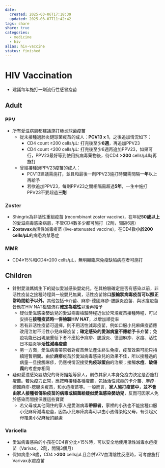 ```yaml
---
date:
  created: 2025-03-06T17:18:39
  updated: 2025-03-07T11:42:42
tags: share
share: true
categories:
  - medicine
  - hiv
alias: hiv-vaccine
status: finished
---
```

# HIV Vaccination  
  
- 建議每年施打一劑流行性感冒疫苗  
  
<!-- more -->  
## Adult  
### PPV  
- 所有愛滋病患都建議施打肺炎球菌疫苗  
    - 從未接種過肺炎鏈球菌疫苗的成人：**PCV13 x 1**，之後追加情況如下：  
        - CD4 count ≥200 cells/μL: 打完後至少**8週**，再追加PPV23  
        - CD4 count <200 cells/μL: 打完後至少8週再追加PPV23，如果可行，PPV23最好等到使用抗病毒藥物後，待CD4 **>200** cells/μL時再施打  
    - 曾經接種過PPV23疫苗的成人：  
        - PCV13建議需施打，並且和最後一劑PPV23施打時間需間隔**一年**以上再給予  
        - 若欲追加PPV23，每劑PPV23之間相隔需超過**5年**，一生中施打PPV23不要超過**三劑**  
### Zoster  
- Shingrix為非活性重組疫苗 (recombinant zoster vaccine)，在年紀**50歲以上**的愛滋病毒感染病患，不管CD4數多少都可施打（2劑，間隔6週）  
- **Zostavax**為活性減毒疫苗 (live-attenuated vaccine)，在CD4數**小於200 cells/μL**的病患為禁忌症  
### MMR  
- CD4≥15%和CD4≥200 cells/µL，無明顯臨床免疫缺陷病症者可施打  
## Children  
  
- 針對愛滋媽媽生下的疑似愛滋感染嬰幼兒，在其檢驗確定是否有感染以前，非活性疫苗之接種時程與一般嬰兒無異，活性疫苗除**口服輪狀病毒疫苗可以照正常時間給予以外**，其他包括卡介苗、麻疹-德國麻疹-腮腺炎疫苗、與水痘疫苗皆應在HIV NAT檢驗流程**確定為陰性**以後再給予  
    - 疑似愛滋感染嬰幼兒的愛滋病毒檢驗時程近似於常規疫苗接種時程，可以安排在**接種疫苗時一併檢驗HIV NAT**，以增加順從率  
    - 若有非活性疫苗可選擇，則不用活性減毒疫苗，例如口服小兒麻痺疫苗應改用注射不活性小兒麻痺疫苗；**確定感染的愛滋病童不應給予卡介苗**；免疫功能已出現嚴重低下者不應給予痲疹、腮腺炎、德國麻疹、水痘、活性日本腦炎等**活性減毒疫苗**  
    - 另一方面，愛滋病毒帶原者對疫苗無法產生終生免疫，疫苗效果可能只持續短暫期間。由於**麻疹**疫苗於愛滋病毒感染兒的效果不佳，所以接種過的病童一旦接觸麻疹，仍應視情況接受**免疫球蛋白**的治療；接觸**水痘**、**破傷風**的考慮亦相同  
- 疑似愛滋感染嬰幼兒的哥哥姐姐等家人，則依其家人本身免疫力決定是否施打疫苗。若免疫力正常，應按時接種各種疫苗，包括活性減毒的卡介苗、麻疹-德國麻疹-腮腺炎疫苗，和水痘疫苗等。一般而言，**家人施打疫苗中，並不會由家人接種者傳染疫苗的病毒或細菌給疑似愛滋感染嬰幼兒**，反而可因家人免於感染而間接保護這些寶寶  
    - 若父母或其他同住的家人是愛滋病毒**帶原者**，家裡的小孩也不能接種口服小兒麻痺減毒疫苗，因為小兒麻痺病毒可以由小孩傳染給父母，有引起父母罹患小兒麻痺的顧慮  
### Varicella  
- 愛滋病毒感染的小孩在CD4百分比>15%時，可以安全地使用活性減毒水痘疫苗（Varivax，2劑，間隔3個月）  
- 假如病患>8歲，CD4 **>200** cells/μL且合併VZV血清陰性反應時，可考慮施打Varivax水痘疫苗